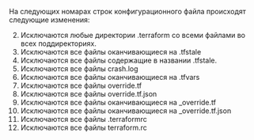 На следующих номарах строк конфигурационного файла происходят следующие изменения:

2. Исключаются любые директории .terraform со всеми файлами во всех поддиректориях.
5. Исключаются все файлы оканчивающиеся на .tfstale
6. Исключаются все файлы содержащие в названии .tfstale.
9. Исключаются все файлы crash.log
16. Исключаются все файлы оканчивающиеся на .tfvars
20. Исключаются все файлы override.tf
21. Исключаются все файлы override.tf.json
22. Исключаются все файлы оканчивающиеся на _override.tf
23. Исключаются все файлы оканчивающиеся на _override.tf.json
33. Исключаются все файлы .terraformrc
34. Исключаются все файлы terraform.rc
